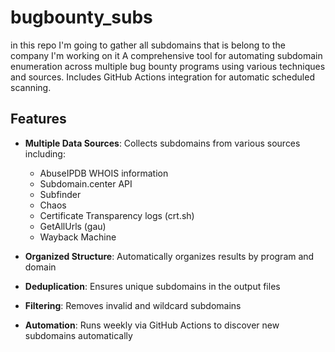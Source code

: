 # bugbounty_subs
in this repo I'm going to gather all subdomains that is belong to the company I'm working on it
A comprehensive tool for automating subdomain enumeration across multiple bug bounty programs using various techniques and sources. Includes GitHub Actions integration for automatic scheduled scanning.

## Features

- **Multiple Data Sources**: Collects subdomains from various sources including:
  - AbuseIPDB WHOIS information
  - Subdomain.center API
  - Subfinder
  - Chaos
  - Certificate Transparency logs (crt.sh)
  - GetAllUrls (gau)
  - Wayback Machine

- **Organized Structure**: Automatically organizes results by program and domain
- **Deduplication**: Ensures unique subdomains in the output files
- **Filtering**: Removes invalid and wildcard subdomains
- **Automation**: Runs weekly via GitHub Actions to discover new subdomains automatically
